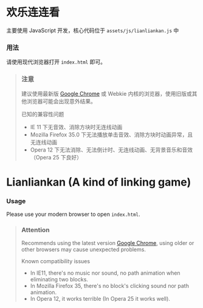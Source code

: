 欢乐连连看
======================================
主要使用 JavaScript 开发，核心代码位于 `assets/js/lianliankan.js` 中
### 用法
请使用现代浏览器打开 `index.html` 即可。
> ### 注意
>
> 建议使用最新版 [Google Chrome](http://rj.baidu.com/soft/detail/14744.html) 或 Webkie 内核的浏览器，使用旧版或其他浏览器可能会出现意外结果。
>
> 已知的兼容性问题
> * IE 11 下无音效、消除方块时无连线动画
> * Mozilla Firefox 35.0 下无法播放单击音效、消除方块时动画异常，且无连线动画
> * Opera 12 下无法消除、无法倒计时、无连线动画、无背景音乐和音效（Opera 25 下良好）

Lianliankan (A kind of linking game)
======================================
### Usage
Please use your modern browser to open `index.html`.
> ### Attention
>
> Recommends using the latest version [Google Chrome](https://www.google.com/chrome/), using older or other browsers may cause unexpected problems.
>
> Known compatibility issues
> * In IE11, there's no music nor sound, no path animation when eliminating two blocks.
> * In Mozilla Firefox 35, there's no block's clicking sound nor path animation.
> * In Opera 12, it works terrible (In Opera 25 it works well).
